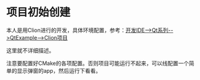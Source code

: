 # 项目初始创建

本人是用Clion进行的开发，具体环境配置，参考：[开发IDE-->Qt系列-->QtExample-->Clion项目](../..\080-开发IDE\003-Qt系列\200-QtExample\200-Clion项目\100-创建Qml项目.md)

这里就不详细描述。

注意要配置好CMake的各项配置。否则项目可能运行不起来，可以线配置一个简单的显示弹窗的app，然后运行下看看。
